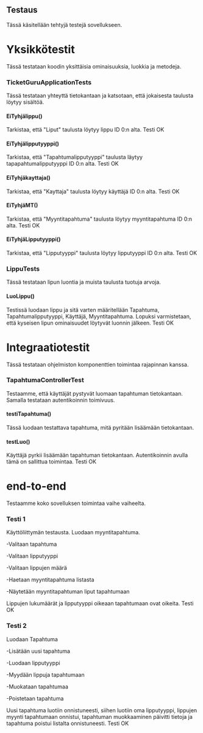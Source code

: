 ## Testaus

Tässä käsitellään tehtyjä testejä sovellukseen.

# Yksikkötestit

Tässä testataan koodin yksittäisia ominaisuuksia, luokkia ja metodeja.

### TicketGuruApplicationTests

Tässä testataan yhteyttä tietokantaan ja katsotaan, että jokaisesta taulusta löytyy sisältöä.

#### EiTyhjälippu()

Tarkistaa, että "Liput" taulusta löytyy lippu ID 0:n alta. Testi OK

#### EiTyhjälipputyyppi()

Tarkistaa, että "Tapahtumalipputyyppi" taulusta läytyy tapapahtumalipputyyppi ID 0:n alta. Testi OK

#### EiTyhjäkayttaja()

Tarkistaa, että "Kayttaja" taulusta löytyy käyttäjä ID 0:n alta. Testi OK

#### EiTyhjäMT()

Tarkistaa, että "Myyntitapahtuma" taulusta löytyy myyntitapahtuma ID 0:n alta. Testi OK

#### EiTyhjäLipputyyppi()

Tarkistaa, että "Lipputyyppi" taulusta löytyy lipputyyppi ID 0:n alta. Testi OK

### LippuTests

Tässä testataan lipun luontia ja muista taulusta tuotuja arvoja.

#### LuoLippu()

Testissä luodaan lippu ja sitä varten määritellään Tapahtuma, Tapahtumalipputyyppi, Käyttäjä, Myyntitapahtuma. Lopuksi varmistetaan, että kyseisen lipun ominaisuudet löytyvät luonnin jälkeen. Testi OK



# Integraatiotestit

Tässä testataan ohjelmiston komponenttien toimintaa rajapinnan kanssa.

### TapahtumaControllerTest

Testaamme, että käyttäjät pystyvät luomaan tapahtuman tietokantaan. Samalla testataan autentikoinnin toimivuus.


#### testiTapahtuma()

Tässä luodaan testattava tapahtuma, mitä pyritään lisäämään tietokantaan.

#### testLuo()

Käyttäjä pyrkii lisäämään tapahtuman tietokantaan. Autentikoinnin avulla tämä on sallittua toimintaa. Testi OK


# end-to-end

Testaamme koko sovelluksen toimintaa vaihe vaiheelta.

### Testi 1

Käyttöliittymän testausta. Luodaan myyntitapahtuma.

-Valitaan tapahtuma

-Valitaan lipputyyppi

-Valitaan lippujen määrä

-Haetaan myyntitapahtuma listasta

-Näytetään myyntitapahtuman liput tapahtumaan

Lippujen lukumäärät ja lipputyyppi oikeaan tapahtumaan ovat oikeita. Testi OK

### Testi 2

Luodaan Tapahtuma

-Lisätään uusi tapahtuma

-Luodaan lipputyyppi

-Myydään lippuja tapahtumaan

-Muokataan tapahtumaa

-Poistetaan tapahtuma


Uusi tapahtuma luotiin onnistuneesti, siihen luotiin oma lipputyyppi, lippujen myynti tapahtumaan onnistui, tapahtuman muokkaaminen päivitti tietoja ja tapahtuma poistui listalta onnistuneesti. Testi OK






